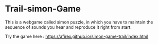 # Trail-simon-Game
This is a webgame called simon puzzle, in which you have to maintain the sequence of sounds you hear and reproduce it right from start.

Try the game here : https://afirex.github.io/simon-game-trail/index.html

